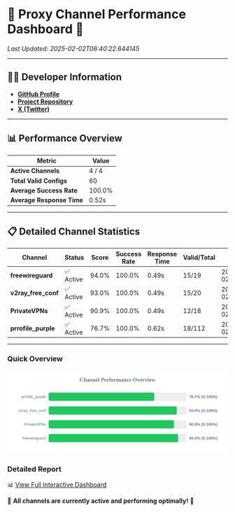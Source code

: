 # 🌟 Proxy Channel Performance Dashboard 🌟

_Last Updated: 2025-02-02T06:40:22.644145_

---

## 👩‍💻 Developer Information

- **[GitHub Profile](https://github.com/4n0nymou3)**  
- **[Project Repository](https://github.com/4n0nymou3/multi-proxy-config-fetcher)**  
- **[X (Twitter)](https://x.com/4n0nymou3)**  

---

## 📊 Performance Overview

| Metric                | Value       |
|-----------------------|-------------|
| **Active Channels**   | 4 / 4       |
| **Total Valid Configs** | 60          |
| **Average Success Rate** | 100.0%      |
| **Average Response Time** | 0.52s       |

---

## 📋 Detailed Channel Statistics

| Channel          | Status     | Score  | Success Rate | Response Time | Valid/Total | Last Success               |
|------------------|------------|--------|--------------|---------------|-------------|----------------------------|
| **freewireguard**  | ✅ Active  | 94.0%  | 100.0% | 0.49s         | 15/19       | 2025-02-02T06:40:22.642555 |
| **v2ray_free_conf**  | ✅ Active  | 93.0%  | 100.0% | 0.49s         | 15/20       | 2025-02-02T06:40:21.596672 |
| **PrivateVPNs**  | ✅ Active  | 90.9%  | 100.0% | 0.49s         | 12/18       | 2025-02-02T06:40:22.125200 |
| **prrofile_purple**  | ✅ Active  | 76.7%  | 100.0% | 0.62s         | 18/112       | 2025-02-02T06:40:21.054630 |

---

### Quick Overview
<div align="center">
  <a href="https://raw.githubusercontent.com/nullluser/NullRepo/refs/heads/main/assets/channel_stats_chart.svg">
    <img src="https://raw.githubusercontent.com/nullluser/NullRepo/refs/heads/main/assets/channel_stats_chart.svg" alt="Source Performance Statistics" width="800">
  </a>
</div>

### Detailed Report
📊 [View Full Interactive Dashboard](https://htmlpreview.github.io/?https://github.com/nullluser/NullRepo/blob/main/assets/performance_report.html)

🎉 **All channels are currently active and performing optimally!** 🎉
